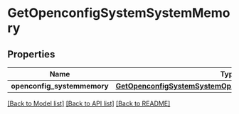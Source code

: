 # GetOpenconfigSystemSystemMemory

## Properties
Name | Type | Description | Notes
------------ | ------------- | ------------- | -------------
**openconfig_systemmemory** | [**GetOpenconfigSystemSystemOpenconfigsystemsystemMemory**](GetOpenconfigSystemSystemOpenconfigsystemsystemMemory.md) |  | [optional] 

[[Back to Model list]](../README.md#documentation-for-models) [[Back to API list]](../README.md#documentation-for-api-endpoints) [[Back to README]](../README.md)


